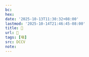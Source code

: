 ```yaml
---
bc:
hex:
date: '2025-10-13T11:30:32+08:00'
lastmod: '2025-10-14T21:46:45-08:00'
title: 󰦌
url: 󰦌
tags: [嗔]
src: DCCV
note:
---
```

